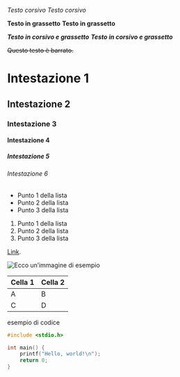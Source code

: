 <!-- @format -->

_Testo corsivo_
_Testo corsivo_

**Testo in grassetto**
**Testo in grassetto**

**_Testo in corsivo e grassetto_**
**_Testo in corsivo e grassetto_**

~~Questo testo è barrato.~~

# Intestazione 1

## Intestazione 2

### Intestazione 3

#### Intestazione 4

##### Intestazione 5

###### Intestazione 6

- Punto 1 della lista
- Punto 2 della lista
- Punto 3 della lista

1. Punto 1 della lista
2. Punto 2 della lista
3. Punto 3 della lista

[Link](https://example.com/ 'Titolo del link opzionale').

![Ecco un’immagine di esempio](https://example.com/immagine.jpg)

| Cella 1 | Cella 2 |
| ------- | ------- |
| A       | B       |
| C       | D       |

esempio di codice

```c
#include <stdio.h>

int main() {
    printf("Hello, world!\n");
    return 0;
}
```

